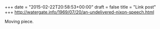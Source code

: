 +++
date = "2015-02-22T20:58:53+00:00"
draft = false
title = "Link post"
+++
http://watergate.info/1969/07/20/an-undelivered-nixon-speech.html

Moving piece.
